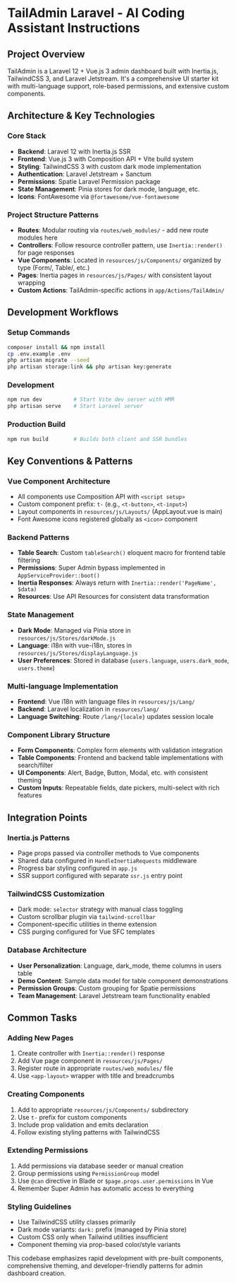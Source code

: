 # TailAdmin Laravel - AI Coding Assistant Instructions

## Project Overview
TailAdmin is a Laravel 12 + Vue.js 3 admin dashboard built with Inertia.js, TailwindCSS 3, and Laravel Jetstream. It's a comprehensive UI starter kit with multi-language support, role-based permissions, and extensive custom components.

## Architecture & Key Technologies

### Core Stack
- **Backend**: Laravel 12 with Inertia.js SSR
- **Frontend**: Vue.js 3 with Composition API + Vite build system
- **Styling**: TailwindCSS 3 with custom dark mode implementation
- **Authentication**: Laravel Jetstream + Sanctum
- **Permissions**: Spatie Laravel Permission package
- **State Management**: Pinia stores for dark mode, language, etc.
- **Icons**: FontAwesome via `@fortawesome/vue-fontawesome`

### Project Structure Patterns
- **Routes**: Modular routing via `routes/web_modules/` - add new route modules here
- **Controllers**: Follow resource controller pattern, use `Inertia::render()` for page responses
- **Vue Components**: Located in `resources/js/Components/` organized by type (Form/, Table/, etc.)
- **Pages**: Inertia pages in `resources/js/Pages/` with consistent layout wrapping
- **Custom Actions**: TailAdmin-specific actions in `app/Actions/TailAdmin/`

## Development Workflows

### Setup Commands
```bash
composer install && npm install
cp .env.example .env
php artisan migrate --seed
php artisan storage:link && php artisan key:generate
```

### Development
```bash
npm run dev          # Start Vite dev server with HMR
php artisan serve    # Start Laravel server
```

### Production Build
```bash
npm run build        # Builds both client and SSR bundles
```

## Key Conventions & Patterns

### Vue Component Architecture
- All components use Composition API with `<script setup>`
- Custom component prefix: `t-` (e.g., `<t-button>`, `<t-input>`)
- Layout components in `resources/js/Layouts/` (AppLayout.vue is main)
- Font Awesome icons registered globally as `<icon>` component

### Backend Patterns
- **Table Search**: Custom `tableSearch()` eloquent macro for frontend table filtering
- **Permissions**: Super Admin bypass implemented in `AppServiceProvider::boot()`
- **Inertia Responses**: Always return with `Inertia::render('PageName', $data)`
- **Resources**: Use API Resources for consistent data transformation

### State Management
- **Dark Mode**: Managed via Pinia store in `resources/js/Stores/darkMode.js`
- **Language**: i18n with vue-i18n, stores in `resources/js/Stores/displayLanguage.js`
- **User Preferences**: Stored in database (`users.language`, `users.dark_mode`, `users.theme`)

### Multi-language Implementation
- **Frontend**: Vue i18n with language files in `resources/js/Lang/`
- **Backend**: Laravel localization in `resources/lang/`
- **Language Switching**: Route `/lang/{locale}` updates session locale

### Component Library Structure
- **Form Components**: Complex form elements with validation integration
- **Table Components**: Frontend and backend table implementations with search/filter
- **UI Components**: Alert, Badge, Button, Modal, etc. with consistent theming
- **Custom Inputs**: Repeatable fields, date pickers, multi-select with rich features

## Integration Points

### Inertia.js Patterns
- Page props passed via controller methods to Vue components
- Shared data configured in `HandleInertiaRequests` middleware
- Progress bar styling configured in `app.js`
- SSR support configured with separate `ssr.js` entry point

### TailwindCSS Customization
- Dark mode: `selector` strategy with manual class toggling
- Custom scrollbar plugin via `tailwind-scrollbar`
- Component-specific utilities in theme extension
- CSS purging configured for Vue SFC templates

### Database Architecture
- **User Personalization**: Language, dark_mode, theme columns in users table
- **Demo Content**: Sample data model for table component demonstrations
- **Permission Groups**: Custom grouping for Spatie permissions
- **Team Management**: Laravel Jetstream team functionality enabled

## Common Tasks

### Adding New Pages
1. Create controller with `Inertia::render()` response
2. Add Vue page component in `resources/js/Pages/`
3. Register route in appropriate `routes/web_modules/` file
4. Use `<app-layout>` wrapper with title and breadcrumbs

### Creating Components
1. Add to appropriate `resources/js/Components/` subdirectory
2. Use `t-` prefix for custom components
3. Include prop validation and emits declaration
4. Follow existing styling patterns with TailwindCSS

### Extending Permissions
1. Add permissions via database seeder or manual creation
2. Group permissions using `PermissionGroup` model
3. Use `@can` directive in Blade or `$page.props.user.permissions` in Vue
4. Remember Super Admin has automatic access to everything

### Styling Guidelines
- Use TailwindCSS utility classes primarily
- Dark mode variants: `dark:` prefix (managed by Pinia store)
- Custom CSS only when Tailwind utilities insufficient
- Component theming via prop-based color/style variants

This codebase emphasizes rapid development with pre-built components, comprehensive theming, and developer-friendly patterns for admin dashboard creation.
